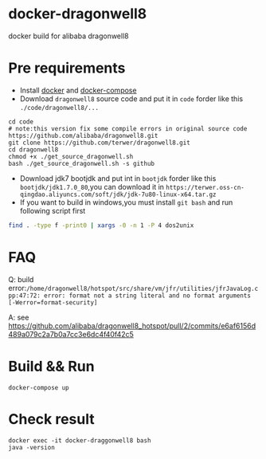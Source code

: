 # docker-dragonwell8
docker build for alibaba dragonwell8

# Pre requirements
* Install [docker](https://docs.docker.com/install/) and [docker-compose](https://docs.docker.com/compose/install/)
* Download `dragonwell8` source code and put it in `code` forder like this `./code/dragonwell8/...`
```
cd code
# note:this version fix some compile errors in original source code https://github.com/alibaba/dragonwell8.git
git clone https://github.com/terwer/dragonwell8.git
cd dragonwell8
chmod +x ./get_source_dragonwell.sh
bash ./get_source_dragonwell.sh -s github
```
* Download jdk7 bootjdk and put int in `bootjdk` forder like this `bootjdk/jdk1.7.0_80`,you can download it in `https://terwer.oss-cn-qingdao.aliyuncs.com/soft/jdk/jdk-7u80-linux-x64.tar.gz`
* If you want to build in windows,you must install `git bash` and run following script first

```bash
find . -type f -print0 | xargs -0 -n 1 -P 4 dos2unix
```

# FAQ

Q: build error:`/home/dragonwell8/hotspot/src/share/vm/jfr/utilities/jfrJavaLog.cpp:47:72: error: format not a string literal and no format arguments [-Werror=format-security]`

A: see https://github.com/alibaba/dragonwell8_hotspot/pull/2/commits/e6af6156d489a079c2a7b0a7cc3e6dc4f40f42c5

# Build && Run

```
docker-compose up
```

# Check result

```
docker exec -it docker-draggonwell8 bash
java -version
```
